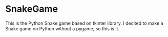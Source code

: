 # SnakeGame
This is the Python Snake game based on tkinter library.
I decited to make a Snake game on Python without a pygame, so this is it.
